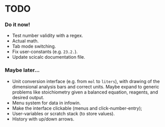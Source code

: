 # TODO

### Do it now!

- Test number validity with a regex.
- Actual math.
- Tab mode switching.
- Fix user-constants (e.g. `23.2.`).
- Update scicalc documentation file.

### Maybe later...

- Unit conversion interface (e.g. from `mol` to `liters`), with drawing of the
  dimensional analysis bars and correct units. Maybe expand to generic problems
  like stoichiometry given a balanced equation, reagents, and desired output.
- Menu system for data in infowin.
- Make the interface clickable (menus and click-number-entry);
- User-variables or scratch stack (to store values).
- History with up/down arrows.

